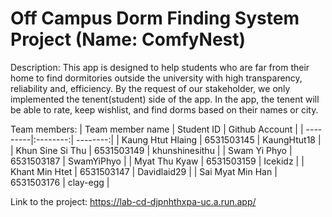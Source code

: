 Off Campus Dorm Finding System Project (Name: ComfyNest)
=============
Description:
    This app is designed to help students who are far from their home to find dormitories outside the university with high transparency, reliability and, efficiency.
    By the request of our stakeholder, we only implemented the tenent(student) side of the app. In the app, the tenent will be able to rate, keep wishlist, and find dorms based on their names or city.

Team members:
| Team member name | Student ID | Github Account |
| ---------|:--------:| --------:|
| Kaung Htut Hlaing  | 6531503145  | KaungHtut18  |
| Khun Sine Si Thu  | 6531503149  | khunshinesithu  |
| Swam Yi Phyo  | 6531503187  | SwamYiPhyo  |
| Myat Thu Kyaw  |  6531503159  | Icekidz  |
| Khant Min Htet  | 6531503147  | Davidlaid29  |
| Sai Myat Min Han  | 6531503176  | clay-egg  |

Link to the project: https://lab-cd-djpnhthxpa-uc.a.run.app/

